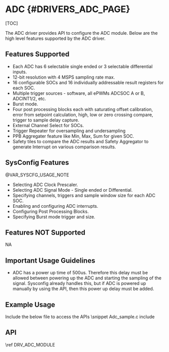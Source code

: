 # ADC {#DRIVERS_ADC_PAGE}

[TOC]

The ADC driver provides API to configure the ADC module.
Below are the high level features supported by the ADC driver.

## Features Supported

- Each ADC has 6 selectable single ended or 3 selectable differential inputs.
- 12-bit resolution with 4 MSPS sampling rate max.
- 16 configurable SOCs and 16 individually addressable result registers for each SOC.
- Multiple trigger sources - software, all ePWMs ADCSOC A or B, ADCINT1/2, etc.
- Burst mode.
- Four post processing blocks each with saturating offset calibration, error from setpoint calculation, high, low or zero crossing compare, trigger to sample delay capture.
- External Channel Select for SOCs.
- Trigger Repeater for oversampling and undersampling
- PPB Aggregater feature like Min, Max, Sum for given SOC.
- Safety tiles to compare the ADC results and Safety Aggregator to generate Interrupt on various comparison results.

## SysConfig Features

@VAR_SYSCFG_USAGE_NOTE

- Selecting ADC Clock Prescaler.
- Selecting ADC Signal Mode - Single ended or Differential.
- Specifying channels, triggers and sample window size for each ADC SOC.
- Enabling and configuring ADC interrupts.
- Configuring Post Processing Blocks.
- Specifying Burst mode trigger and size.

## Features NOT Supported

NA

## Important Usage Guidelines

- ADC has a power up time of 500us. Therefore this delay must be allowed between powering up the ADC and starting the sampling of the signal. Sysconfig already handles this, but if ADC is powered up manually by using the API, then this power up delay must be added.

## Example Usage

Include the below file to access the APIs
\snippet Adc_sample.c include

## API

\ref DRV_ADC_MODULE
